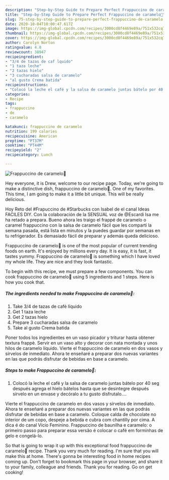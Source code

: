 ```yaml
---
description: "Step-by-Step Guide to Prepare Perfect Frappuccino de caramelo🍯"
title: "Step-by-Step Guide to Prepare Perfect Frappuccino de caramelo🍯"
slug: 75-step-by-step-guide-to-prepare-perfect-frappuccino-de-caramelo
date: 2020-10-04T10:00:47.617Z
image: https://img-global.cpcdn.com/recipes/3000cd8f4469e89a/751x532cq70/frappuccino-de-caramelo🍯-foto-principal.jpg
thumbnail: https://img-global.cpcdn.com/recipes/3000cd8f4469e89a/751x532cq70/frappuccino-de-caramelo🍯-foto-principal.jpg
cover: https://img-global.cpcdn.com/recipes/3000cd8f4469e89a/751x532cq70/frappuccino-de-caramelo🍯-foto-principal.jpg
author: Carolyn Norton
ratingvalue: 4.8
reviewcount: 38947
recipeingredient:
- "3/4 de tazas de caf lquido"
- "1 taza leche"
- "2 tazas hielo"
- "3 cucharadas salsa de caramelo"
- "al gusto Crema batida"
recipeinstructions:
- "Colocó la leche el café y la salsa de caramelo juntas bátelo por 40 seg después agrega el hielo bátelos hasta que se desintegre después sírvelo en un envase y decóralo a tu gusto disfrutalo...."
categories:
- Recipe
tags:
- frappuccino
- de
- caramelo

katakunci: frappuccino de caramelo 
nutrition: 199 calories
recipecuisine: American
preptime: "PT37M"
cooktime: "PT44M"
recipeyield: "2"
recipecategory: Lunch

---
```



![Frappuccino de caramelo🍯](https://img-global.cpcdn.com/recipes/3000cd8f4469e89a/751x532cq70/frappuccino-de-caramelo🍯-foto-principal.jpg)

Hey everyone, it is Drew, welcome to our recipe page. Today, we're going to make a distinctive dish, frappuccino de caramelo🍯. One of my favorites. This time, I am going to make it a little bit unique. This will be really delicious.

Hoy Reto del #Frapuccino de #Starbucks con Isabel de el canal Ideas FACILES DIY. Con la colaboración de la SENSUAL voz de @Escardi Isa me ha retado a prepara. Bueno ahora les traigo el frappé de caramelo o caramel frappuccino con la salsa de caramelo fácil que les compartí la semana pasada, está lista en minutos y la puedes guardar por semanas en tu refrigerador. Es demasiado fácil de preparar y además queda delicioso.

Frappuccino de caramelo🍯 is one of the most popular of current trending foods on earth. It's enjoyed by millions every day. It is easy, it is fast, it tastes yummy. Frappuccino de caramelo🍯 is something which I have loved my whole life. They are nice and they look fantastic.


To begin with this recipe, we must prepare a few components. You can cook frappuccino de caramelo🍯 using 5 ingredients and 1 steps. Here is how you cook that.

<!--inarticleads1-->

##### The ingredients needed to make Frappuccino de caramelo🍯:

1. Take 3/4 de tazas de café líquido
1. Get 1 taza leche
1. Get 2 tazas hielo
1. Prepare 3 cucharadas salsa de caramelo
1. Take al gusto Crema batida


Poner todos los ingredientes en un vaso picador y triturar hasta obtener textura frappè. Servir en un vaso alto y decorar con nata montada y unos hilos de caramelo líquido. Vierte el frappuccino de caramelo en dos vasos y sírvelos de inmediato. Ahora te enseñaré a preparar dos nuevas variantes en las que podrás disfrutar de bebidas en base a caramelo. 

<!--inarticleads2-->

##### Steps to make Frappuccino de caramelo🍯:

1. Colocó la leche el café y la salsa de caramelo juntas bátelo por 40 seg después agrega el hielo bátelos hasta que se desintegre después sírvelo en un envase y decóralo a tu gusto disfrutalo....


Vierte el frappuccino de caramelo en dos vasos y sírvelos de inmediato. Ahora te enseñaré a preparar dos nuevas variantes en las que podrás disfrutar de bebidas en base a caramelo. Coloque calda de chocolate no interior de um copo, despeje a bebida e cubra com chantilly por cima. A dica é do canal Vício Feminino. Frappuccino de baunilha e caramelo: o primeiro passo para preparar essa versão é colocar o café em forminhas de gelo e congelá-lo. 

So that is going to wrap it up with this exceptional food frappuccino de caramelo🍯 recipe. Thank you very much for reading. I'm sure that you will make this at home. There's gonna be interesting food in home recipes coming up. Don't forget to bookmark this page in your browser, and share it to your family, colleague and friends. Thank you for reading. Go on get cooking!
